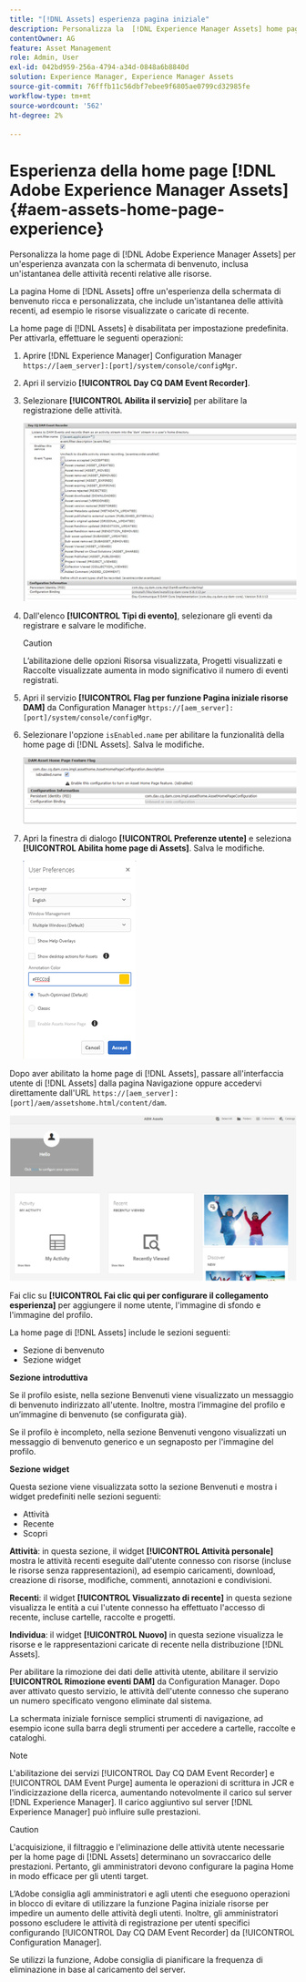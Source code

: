 ```yaml
---
title: "[!DNL Assets] esperienza pagina iniziale"
description: Personalizza la  [!DNL Experience Manager Assets] home page per un'esperienza avanzata con la schermata di benvenuto, inclusa un'istantanea delle attività recenti relative alle risorse.
contentOwner: AG
feature: Asset Management
role: Admin, User
exl-id: 042bd959-256a-4794-a34d-0848a6b8840d
solution: Experience Manager, Experience Manager Assets
source-git-commit: 76fffb11c56dbf7ebee9f6805ae0799cd32985fe
workflow-type: tm+mt
source-wordcount: '562'
ht-degree: 2%

---
```


# Esperienza della home page [!DNL Adobe Experience Manager Assets] {#aem-assets-home-page-experience}

Personalizza la home page di [!DNL Adobe Experience Manager Assets] per un&#39;esperienza avanzata con la schermata di benvenuto, inclusa un&#39;istantanea delle attività recenti relative alle risorse.

La pagina Home di [!DNL Assets] offre un&#39;esperienza della schermata di benvenuto ricca e personalizzata, che include un&#39;istantanea delle attività recenti, ad esempio le risorse visualizzate o caricate di recente.

La home page di [!DNL Assets] è disabilitata per impostazione predefinita. Per attivarla, effettuare le seguenti operazioni:

1. Aprire [!DNL Experience Manager] Configuration Manager `https://[aem_server]:[port]/system/console/configMgr`.
1. Apri il servizio **[!UICONTROL Day CQ DAM Event Recorder]**.
1. Selezionare **[!UICONTROL Abilita il servizio]** per abilitare la registrazione delle attività.

   ![chlimage_1-250](assets/chlimage_1-250.png)

1. Dall&#39;elenco **[!UICONTROL Tipi di evento]**, selezionare gli eventi da registrare e salvare le modifiche.

   >[!CAUTION]
   >
   >L’abilitazione delle opzioni Risorsa visualizzata, Progetti visualizzati e Raccolte visualizzate aumenta in modo significativo il numero di eventi registrati.

1. Apri il servizio **[!UICONTROL Flag per funzione Pagina iniziale risorse DAM]** da Configuration Manager `https://[aem_server]:[port]/system/console/configMgr`.
1. Selezionare l&#39;opzione `isEnabled.name` per abilitare la funzionalità della home page di [!DNL Assets]. Salva le modifiche.

   ![chlimage_1-251](assets/chlimage_1-251.png)

1. Apri la finestra di dialogo **[!UICONTROL Preferenze utente]** e seleziona **[!UICONTROL Abilita home page di Assets]**. Salva le modifiche.

   ![Abilitare la home page delle risorse nella finestra di dialogo Preferenze utente](assets/Annotation-color.png)

Dopo aver abilitato la home page di [!DNL Assets], passare all&#39;interfaccia utente di [!DNL Assets] dalla pagina Navigazione oppure accedervi direttamente dall&#39;URL `https://[aem_server]:[port]/aem/assetshome.html/content/dam`.

![configurare experience link nell&#39;interfaccia utente di Assets](assets/config-experience-link.png)

Fai clic su **[!UICONTROL Fai clic qui per configurare il collegamento esperienza]** per aggiungere il nome utente, l&#39;immagine di sfondo e l&#39;immagine del profilo.

La home page di [!DNL Assets] include le sezioni seguenti:

* Sezione di benvenuto
* Sezione widget

**Sezione introduttiva**

Se il profilo esiste, nella sezione Benvenuti viene visualizzato un messaggio di benvenuto indirizzato all&#39;utente. Inoltre, mostra l’immagine del profilo e un’immagine di benvenuto (se configurata già).

Se il profilo è incompleto, nella sezione Benvenuti vengono visualizzati un messaggio di benvenuto generico e un segnaposto per l&#39;immagine del profilo.

**Sezione widget**

Questa sezione viene visualizzata sotto la sezione Benvenuti e mostra i widget predefiniti nelle sezioni seguenti:

* Attività
* Recente
* Scopri

**Attività**: in questa sezione, il widget **[!UICONTROL Attività personale]** mostra le attività recenti eseguite dall&#39;utente connesso con risorse (incluse le risorse senza rappresentazioni), ad esempio caricamenti, download, creazione di risorse, modifiche, commenti, annotazioni e condivisioni.

**Recenti**: il widget **[!UICONTROL Visualizzato di recente]** in questa sezione visualizza le entità a cui l&#39;utente connesso ha effettuato l&#39;accesso di recente, incluse cartelle, raccolte e progetti.

**Individua**: il widget **[!UICONTROL Nuovo]** in questa sezione visualizza le risorse e le rappresentazioni caricate di recente nella distribuzione [!DNL Assets].

Per abilitare la rimozione dei dati delle attività utente, abilitare il servizio **[!UICONTROL Rimozione eventi DAM]** da Configuration Manager. Dopo aver attivato questo servizio, le attività dell&#39;utente connesso che superano un numero specificato vengono eliminate dal sistema.

La schermata iniziale fornisce semplici strumenti di navigazione, ad esempio icone sulla barra degli strumenti per accedere a cartelle, raccolte e cataloghi.

>[!NOTE]
>
>L&#39;abilitazione dei servizi [!UICONTROL Day CQ DAM Event Recorder] e [!UICONTROL DAM Event Purge] aumenta le operazioni di scrittura in JCR e l&#39;indicizzazione della ricerca, aumentando notevolmente il carico sul server [!DNL Experience Manager]. Il carico aggiuntivo sul server [!DNL Experience Manager] può influire sulle prestazioni.

>[!CAUTION]
>
>L&#39;acquisizione, il filtraggio e l&#39;eliminazione delle attività utente necessarie per la home page di [!DNL Assets] determinano un sovraccarico delle prestazioni. Pertanto, gli amministratori devono configurare la pagina Home in modo efficace per gli utenti target.
>
>L’Adobe consiglia agli amministratori e agli utenti che eseguono operazioni in blocco di evitare di utilizzare la funzione Pagina iniziale risorse per impedire un aumento delle attività degli utenti. Inoltre, gli amministratori possono escludere le attività di registrazione per utenti specifici configurando [!UICONTROL Day CQ DAM Event Recorder] da [!UICONTROL Configuration Manager].
>
>Se utilizzi la funzione, Adobe consiglia di pianificare la frequenza di eliminazione in base al caricamento del server.

